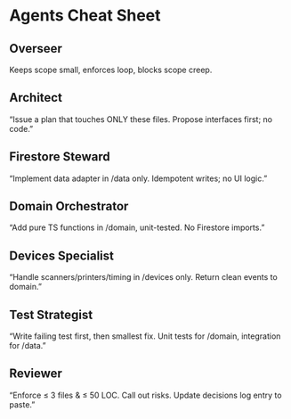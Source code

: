 # Agents Cheat Sheet

## Overseer
Keeps scope small, enforces loop, blocks scope creep.

## Architect
“Issue a plan that touches ONLY these files. Propose interfaces first; no code.”

## Firestore Steward
“Implement data adapter in /data only. Idempotent writes; no UI logic.”

## Domain Orchestrator
“Add pure TS functions in /domain, unit-tested. No Firestore imports.”

## Devices Specialist
“Handle scanners/printers/timing in /devices only. Return clean events to domain.”

## Test Strategist
“Write failing test first, then smallest fix. Unit tests for /domain, integration for /data.”

## Reviewer
“Enforce ≤ 3 files & ≤ 50 LOC. Call out risks. Update decisions log entry to paste.”
